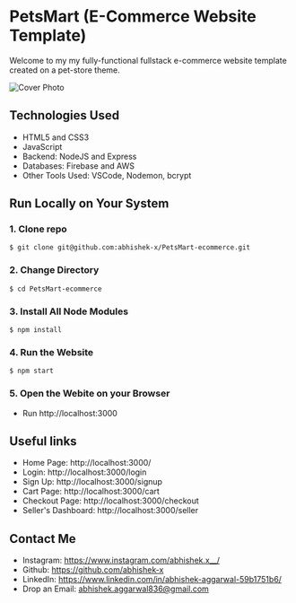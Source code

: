 # PetsMart (E-Commerce Website Template)

Welcome to my my fully-functional fullstack e-commerce website template created on a pet-store theme.

![Cover Photo](https://myoctocat.com/assets/images/base-octocat.svg)

## Technologies Used
- HTML5 and CSS3
- JavaScript
- Backend: NodeJS and Express
- Databases: Firebase and AWS
- Other Tools Used: VSCode, Nodemon, bcrypt

## Run Locally on Your System

### 1. Clone repo

```
$ git clone git@github.com:abhishek-x/PetsMart-ecommerce.git
```

### 2. Change Directory

```
$ cd PetsMart-ecommerce
```
### 3. Install All Node Modules

```
$ npm install
```

### 4. Run the Website

```
$ npm start
```

### 5. Open the Webite on your Browser

- Run http://localhost:3000

## Useful links
- Home Page: http://localhost:3000/
- Login: http://localhost:3000/login
- Sign Up: http://localhost:3000/signup
- Cart Page: http://localhost:3000/cart
- Checkout Page: http://localhost:3000/checkout
- Seller's Dashboard: http://localhost:3000/seller

## Contact Me
- Instagram: https://www.instagram.com/abhishek.x__/
- Github: https://github.com/abhishek-x
- LinkedIn: https://www.linkedin.com/in/abhishek-aggarwal-59b1751b6/
- Drop an Email: abhishek.aggarwal836@gmail.com
